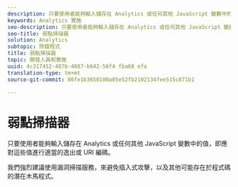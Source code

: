 ```yaml
---
description: 只要使用者能夠輸入儲存在 Analytics 或任何其他 JavaScript 變數中的值，即應對這些值進行適當的逸出或 URI 編碼。
keywords: Analytics 實施
seo-description: 只要使用者能夠輸入儲存在 Analytics 或任何其他 JavaScript 變數中的值，即應對這些值進行適當的逸出或 URI 編碼。
seo-title: 弱點掃描器
solution: Analytics
subtopic: 除錯程式
title: 弱點掃描器
topic: 開發人員和實施
uuid: 4c317452-487b-4887-b642-56f4 fba68 efa
translation-type: tm+mt
source-git-commit: 86fe1b3650100a05e52fb2102134fee515c871b1

---
```



# 弱點掃描器

只要使用者能夠輸入儲存在 Analytics 或任何其他 JavaScript 變數中的值，即應對這些值進行適當的逸出或 URI 編碼。

我們強烈建議使用漏洞掃描服務，來避免插入式攻擊，以及其他可能存在於程式碼的潛在木馬程式。
